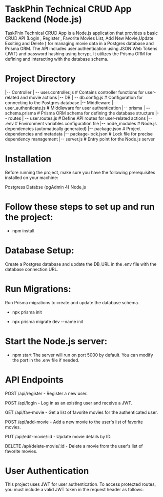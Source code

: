 # TaskPhin Technical CRUD App Backend (Node.js)
TaskPhin Technical CRUD App is a Node.js application that provides a basic CRUD API (Login , Register , Favorite Movies List, Add New Movie,Update Exsiting and Delete ) for managing movie data in a Postgres database and Prisma ORM. The API includes user authentication using JSON Web Tokens (JWT) and password hashing using bcrypt. It utilizes the Prisma ORM for defining and interacting with the database schema.

# Project Directory
|-- Controller
|   -- user.controller.js     # Contains controller functions for user-related and movie actions
|-- DB
|   -- db.config.js           # Configuration for connecting to the Postgres database
|-- Middleware
|   -- user_authenticate.js   # Middleware for user authentication
|-- prisma
|   -- schema.prisma          # Prisma ORM schema for defining the database structure
|-- routes
|   -- user.routes.js         # Define API routes for user-related actions
|-- .env                      # Environment variables configuration file
|-- node_modules              # Node.js dependencies (automatically generated)
|-- package.json              # Project dependencies and metadata
|-- package-lock.json         # Lock file for precise dependency management
|-- server.js                 # Entry point for the Node.js server


# Installation
Before running the project, make sure you have the following prerequisites installed on your machine:

Postgress Databse (pgAdmin 4)
Node.js

# Follow these steps to set up and run the project:
- npm install

# Database Setup:
Create a Postgres database and update the DB_URL in the .env file with the database connection URL.

# Run Migrations: 
Run Prisma migrations to create and update the database schema.

- npx prisma init

- npx prisma migrate dev --name init

# Start the Node.js server:
- npm start
The server will run on port 5000 by default. You can modify the port in the .env file if needed.

# API Endpoints

POST /api/register - Register a new user.

POST /api/login - Log in as an existing user and receive a JWT.

GET /api/fav-movie - Get a list of favorite movies for the authenticated user.

POST /api/add-movie - Add a new movie to the user's list of favorite movies.

PUT /api/edit-movie/:id - Update movie details by ID.

DELETE /api/delete-movie/:id - Delete a movie from the user's list of favorite movies.

# User Authentication
This project uses JWT for user authentication. To access protected routes, you must include a valid JWT token in the request header as follows:
